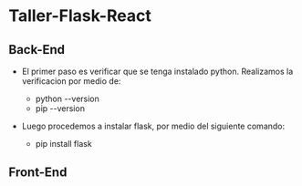 # Taller-Flask-React

## Back-End

- El primer paso es verificar que se tenga instalado python. Realizamos la verificacion por medio de:
  + python --version
  + pip --version

- Luego procedemos a instalar flask, por medio del siguiente comando:
  + pip install flask

## Front-End
